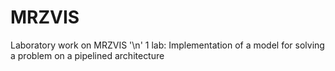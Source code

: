 # MRZVIS
Laboratory work on MRZVIS '\n'
1 lab: Implementation of a model for solving a problem on a pipelined architecture
